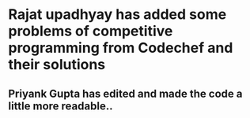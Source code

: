 # Rajat upadhyay has added some problems of competitive programming from Codechef and their solutions

## Priyank Gupta has edited and made the code a little more readable..
